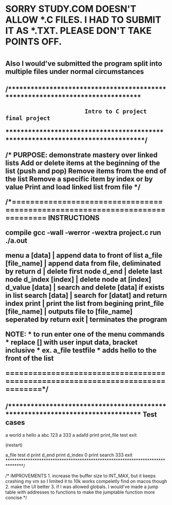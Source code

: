 <h1> SORRY STUDY.COM DOESN'T ALLOW *.C FILES. I HAD TO SUBMIT IT AS *.TXT. PLEASE DON'T TAKE POINTS OFF.<h1>
<h2>Also I would've submitted the program split into multiple files under normal circumstances<h2>


/******************************************************************************

                           Intro to C project final project 

*******************************************************************************/

/*
PURPOSE: demonstrate mastery over linked lists
    Add or delete items at the beginning of the list (push and pop)
    Remove items from the end of the list
    Remove a specific item by index or by value
    Print and load linked list from file
*/

/*=============================================================================
INSTRUCTIONS

compile
    gcc -wall -werror -wextra project.c
run
    ./a.out

menu
    a [data]                |     append data to front of list
    a_file [file_name]      |     append data from file, deliminated by return
    d                       |     delete first node
    d_end                   |     delete last node
    d_index [index]         |     delete node at [index]
    d_value [data]          |     search and delete [data] if exists in list
    search [data]           |     search for [datat] and return index
    print                   |     print the list from begining
    print_file [file_name]  |     outputs file to [file_name] seperated by return
    exit                    |     terminates the program

NOTE:
    * to run enter one of the menu commands
    * replace [] with user input data, bracket inclusive
    * ex. a_file testfile 
        * adds hello to the front of the list 

==============================================================================*/


/******************************************************************************
Test cases
----------------
a world
a hello
a abc 123
a 333
a adafd
print
print_file test
exit

(restart)

a_file test
d
print
d_end
print
d_index 0
print
search 333
exit
*******************************************************************************/


/*
IMPROVEMENTS
    1. increase the buffer size to INT_MAX, but it keeps crashing my vm so I limited it to 10k works compeletly find on macos though
    2. make the UI better
    3. if I was allowed globals. I would've made a jump table with addresses to functions to make the jumptable function more concise
*/
